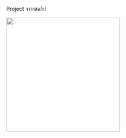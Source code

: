 Project จาวาสคลิป

<img src="https://user-images.githubusercontent.com/89632330/139389594-7dcc3d2c-df69-413a-bebb-751d47b2598c.PNG" width="300">
